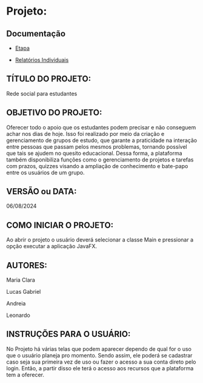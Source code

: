 # Projeto:
## Documentação 

* [Etapa](https://github.com/poo-ec-2024-1/g6/tree/804c2ff719791432698f8eb766378be1954a5820/Etapa1)

* [Relatórios Individuais](https://github.com/poo-ec-2024-1/g6/tree/b512b1c8c804555a68ccb35b9f4c060dbfe984c6/Relatorios%20Individuais)

## TÍTULO DO PROJETO: 
Rede social para estudantes

## OBJETIVO DO PROJETO:
Oferecer todo o apoio que os estudantes podem precisar e não conseguem
achar nos dias de hoje. Isso foi realizado por meio da criação e gerenciamento de grupos de estudo, 
que garante a praticidade na interação entre pessoas que passam pelos mesmos problemas, tornando possível que tais 
se ajudem no quesito educacional. Dessa forma, a plataforma também disponibiliza funções como o gerenciamento de projetos e tarefas com
prazos, quizzes visando a ampliação de conhecimento e bate-papo entre os usuários de um grupo. 

## VERSÃO ou DATA:
06/08/2024

## COMO INICIAR O PROJETO:
Ao abrir o projeto o usuário deverá selecionar a classe Main e pressionar a opção executar a aplicação JavaFX.

## AUTORES:
Maria Clara

Lucas Gabriel

Andreia

Leonardo

## INSTRUÇÕES PARA O USUÁRIO:
No Projeto há várias telas que podem aparecer dependo de qual for o uso que o usuário planeja pro momento. 
Sendo assim, ele poderá se cadastrar caso seja sua primeira vez de uso ou fazer o acesso a sua conta direto pelo login. 
Então, a partir disso ele terá o acesso aos recursos que a plataforma tem a oferecer. 
